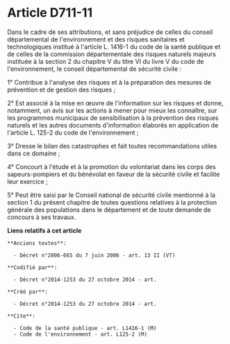 # Article D711-11

Dans le cadre de ses attributions, et sans préjudice de celles du conseil départemental de l'environnement et des risques
sanitaires et technologiques institué à l'article L. 1416-1 du code de la santé publique et de celles de la commission
départementale des risques naturels majeurs instituée à la section 2 du chapitre V du titre VI du livre V du code de
l'environnement, le conseil départemental de sécurité civile :

1° Contribue à l'analyse des risques et à la préparation des mesures de prévention et de gestion des risques ;

2° Est associé à la mise en œuvre de l'information sur les risques et donne, notamment, un avis sur les actions à mener pour
mieux les connaître, sur les programmes municipaux de sensibilisation à la prévention des risques naturels et les autres
documents d'information élaborés en application de l'article L. 125-2 du code de l'environnement ;

3° Dresse le bilan des catastrophes et fait toutes recommandations utiles dans ce domaine ;

4° Concourt à l'étude et à la promotion du volontariat dans les corps des sapeurs-pompiers et du bénévolat en faveur de la
sécurité civile et facilite leur exercice ;

5° Peut être saisi par le Conseil national de sécurité civile mentionné à la section 1 du présent chapitre de toutes
questions relatives à la protection générale des populations dans le département et de toute demande de concours à ses
travaux.

**Liens relatifs à cet article**

	**Anciens textes**:

	  - Décret n°2006-665 du 7 juin 2006 - art. 13 II (VT)

	**Codifié par**:

	  - Décret n°2014-1253 du 27 octobre 2014 - art.

	**Créé par**:

	  - Décret n°2014-1253 du 27 octobre 2014 - art.

	**Cite**:

	  - Code de la santé publique - art. L1416-1 (M)
	  - Code de l'environnement - art. L125-2 (M)
